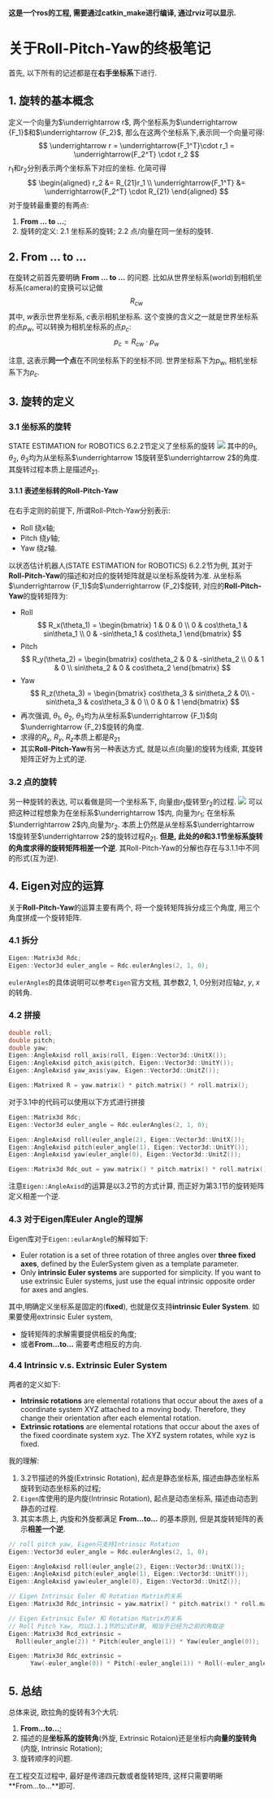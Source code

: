 **这是一个ros的工程, 需要通过catkin_make进行编译, 通过rviz可以显示.**
# 关于**Roll-Pitch-Yaw**的终极笔记
首先, 以下所有的记述都是在**右手坐标系**下进行.

## 1. 旋转的基本概念
定义一个向量为$\underrightarrow r$, 两个坐标系为$\underrightarrow {F_1}$和$\underrightarrow {F_2}$, 那么在这两个坐标系下,表示同一个向量可得:
$$
\underrightarrow r = \underrightarrow{F_1^T}\cdot r_1 = \underrightarrow{F_2^T} \cdot r_2
$$
$r_1$和$r_2$分别表示两个坐标系下对应的坐标. 化简可得
$$
\begin{aligned}
r_2 &= R_{21}r_1 \\
\underrightarrow{F_1^T} &= \underrightarrow{F_2^T} \cdot R_{21}
\end{aligned}
$$
对于旋转最重要的有两点:
1. **From ... to ...**;
2. 旋转的定义: 
2.1 坐标系的旋转;
2.2 点/向量在同一坐标的旋转.

## 2. From ... to ...
在旋转之前首先要明确 **From ... to ...** 的问题. 比如从世界坐标系(world)到相机坐标系(camera)的变换可以记做
$$R_{cw}$$
其中, $w$表示世界坐标系, $c$表示相机坐标系. 这个变换的含义之一就是世界坐标系的点$p_w$, 可以转换为相机坐标系的点$p_c$:
$$
p_c = R_{cw} \cdot p_w
$$

注意, 这表示**同一个点**在不同坐标系下的坐标不同. 世界坐标系下为$p_w$, 相机坐标系下为$p_c$.

## 3. 旋转的定义
### 3.1 坐标系的旋转
STATE ESTIMATION for ROBOTICS 6.2.2节定义了坐标系的旋转
![](./pic/coordinate_rotation.jpg)
其中的$\theta_1$, $\theta_2$, $\theta_3$均为从坐标系$\underrightarrow 1$旋转至$\underrightarrow 2$的角度. 其旋转过程本质上是描述$R_{21}$.

#### 3.1.1 表述坐标转的Roll-Pitch-Yaw
在右手定则的前提下, 所谓Roll-Pitch-Yaw分别表示:
- Roll 绕$x$轴;
- Pitch 绕$y$轴;
- Yaw 绕$z$轴.

以状态估计机器人(STATE ESTIMATION for ROBOTICS) 6.2.2节为例, 其对于**Roll-Pitch-Yaw**的描述和对应的旋转矩阵就是以坐标系旋转为准.
从坐标系$\underrightarrow {F_1}$向$\underrightarrow {F_2}$旋转, 对应的**Roll-Pitch-Yaw**的旋转矩阵为:
- Roll
$$
R_x(\theta_1) = \begin{bmatrix}
1 & 0 & 0 \\
0 & cos\theta_1 & sin\theta_1 \\
0 & -sin\theta_1 & cos\theta_1
\end{bmatrix}
$$
- Pitch
$$
R_y(\theta_2) = \begin{bmatrix}
cos\theta_2 & 0 & -sin\theta_2 \\
0 & 1 & 0 \\
sin\theta_2 & 0 & cos\theta_2
\end{bmatrix}
$$
- Yaw
$$
R_z(\theta_3) =  \begin{bmatrix}
cos\theta_3 & sin\theta_2 & 0\\
-sin\theta_3  & cos\theta_3 & 0 \\
0 & 0 & 1
\end{bmatrix}
$$
- 再次强调, $\theta_1$, $\theta_2$, $\theta_3$均为从坐标系$\underrightarrow {F_1}$向$\underrightarrow {F_2}$旋转的角度.
- 求得的$R_x$, $R_y$, $R_z$本质上都是$R_{21}$
- 其实**Roll-Pitch-Yaw**有另一种表达方式, 就是以点(向量)的旋转为线索, 其旋转矩阵正好为上式的逆.

### 3.2 点的旋转
另一种旋转的表达, 可以看做是同一个坐标系下, 向量由$r_1$旋转至$r_2$的过程.
![](./pic/vector_rotation.png)
可以把这种过程想象为在坐标系$\underrightarrow 1$内, 向量为$r_1$; 在坐标系$\underrightarrow 2$内,向量为$r_2$. 本质上仍然是从坐标系$\underrightarrow 1$旋转至$\underrightarrow 2$的旋转过程$R_{21}$.
**但是, 此处的$\theta$和3.1节坐标系旋转的角度求得的旋转矩阵相差一个逆**. 其Roll-Pitch-Yaw的分解也存在与3.1.1中不同的形式(互为逆).

## 4. Eigen对应的运算
关于**Roll-Pitch-Yaw**的运算主要有两个, 将一个旋转矩阵拆分成三个角度, 用三个角度拼成一个旋转矩阵.
### 4.1 拆分

```C++
Eigen::Matrix3d Rdc;
Eigen::Vector3d euler_angle = Rdc.eulerAngles(2, 1, 0);
```
`eulerAngles`的具体说明可以参考`Eigen`官方文档, 其参数2, 1, 0分别对应轴$z$, $y$, $x$的转角.

### 4.2 拼接
```C++
double roll;
double pitch;
double yaw;
Eigen::AngleAxisd roll_axis(roll, Eigen::Vector3d::UnitX());
Eigen::AngleAxisd pitch_axis(pitch, Eigen::Vector3d::UnitY());
Eigen::AngleAxisd yaw_axis(yaw, Eigen::Vector3d::UnitZ());

Eigen::Matrixed R = yaw.matrix() * pitch.matrix() * roll.matrix();
```

对于3.1中的代码可以使用以下方式进行拼接
```C++
Eigen::Matrix3d Rdc;
Eigen::Vector3d euler_angle = Rdc.eulerAngles(2, 1, 0);

Eigen::AngleAxisd roll(euler_angle(2), Eigen::Vector3d::UnitX());
Eigen::AngleAxisd pitch(euler_angle(1), Eigen::Vector3d::UnitY());
Eigen::AngleAxisd yaw(euler_angle(0), Eigen::Vector3d::UnitZ());

Eigen::Matrix3d Rdc_out = yaw.matrix() * pitch.matrix() * roll.matrix()
```

注意`Eigen::AngleAxisd`的运算是以3.2节的方式计算, 而正好为第3.1节的旋转矩阵定义相差一个逆.

### 4.3 对于Eigen库Euler Angle的理解
Eigen库对于`Eigen::eularAngle`的解释如下:

- Euler rotation is a set of three rotation of three angles over **three fixed axes**, defined by the EulerSystem given as a template parameter.
- Only **intrinsic Euler systems** are supported for simplicity. If you want to use extrinsic Euler systems, just use the equal intrinsic opposite order for axes and angles.

其中,明确定义坐标系是固定的(**fixed**), 也就是仅支持**intrinsic Euler System**. 
如果要使用extrinsic Euler system, 
- 旋转矩阵的求解需要提供相反的角度;
- 或者**From...to...** 需要考虑相反的方向.

### 4.4 Intrinsic v.s. Extrinsic Euler System
两者的定义如下:
- **Intrinsic rotations** are elemental rotations that occur about the axes of a coordinate system XYZ attached to a moving body. Therefore, they change their orientation after each elemental rotation.
- **Extrinsic rotations** are elemental rotations that occur about the axes of the fixed coordinate system xyz. The XYZ system rotates, while xyz is fixed. 

我的理解:
1. 3.2节描述的外旋(Extrinsic Rotation), 起点是静态坐标系, 描述由静态坐标系旋转到动态坐标系的过程;
2. `Eigen`库使用的是内旋(Intrinsic Rotation), 起点是动态坐标系, 描述由动态到静态的过程. 
3. 其实本质上, 内旋和外旋都满足 **From...to...** 的基本原则, 但是其旋转矩阵的表示**相差一个逆**.
```C++
// roll pitch yaw, Eigen只支持Intrinsic Rotation
Eigen::Vector3d euler_angle = Rdc.eulerAngles(2, 1, 0);

Eigen::AngleAxisd roll(euler_angle(2), Eigen::Vector3d::UnitX());
Eigen::AngleAxisd pitch(euler_angle(1), Eigen::Vector3d::UnitY());
Eigen::AngleAxisd yaw(euler_angle(0), Eigen::Vector3d::UnitZ());

// Eigen Intrinsic Euler 和 Rotation Matrix的关系
Eigen::Matrix3d Rdc_intrinsic = yaw.matrix() * pitch.matrix() * roll.matrix();

// Eigen Extrinsic Euler 和 Rotation Matrix的关系
// Roll Pitch Yaw, 均以3.1.1节的公式计算, 相当于已经为之前的角取逆
Eigen::Matrix3d Rcd_extrinsic =
  Roll(euler_angle(2)) * Pitch(euler_angle(1)) * Yaw(euler_angle(0));

Eigen::Matrix3d Rdc_extrinsic =
      Yaw(-euler_angle(0)) * Pitch(-euler_angle(1)) * Roll(-euler_angle(2));
```

## 5. 总结
总体来说, 欧拉角的旋转有3个大坑:
1. **From...to...**;
2. 描述的是**坐标系的旋转角**(外旋, Extrinsic Rotaion)还是坐标内**向量的旋转角**(内旋, Intrinsic Rotation);
3. 旋转顺序的问题.

在工程交互过程中, 最好是传递四元数或者旋转矩阵, 这样只需要明晰**From...to...**即可.